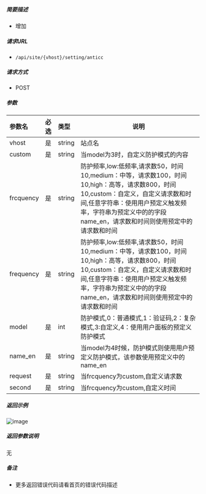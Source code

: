 

    
##### 简要描述

- 增加

##### 请求URL
- ` /api/site/{vhost}/setting/anticc `
  
##### 请求方式
- POST 

##### 参数

|参数名|必选|类型|说明|
|:----    |:---|:----- |-----   |
|vhost |是  |string | 站点名    |
|custom |是  |string |当model为3时，自定义防护模式的内容    |
|frcquency     |是  |string |防护频率,low:低频率,请求数50，时间10,medium：中等，请求数100，时间10,high：高等，请求数800，时间10,custom：自定义，自定义请求数和时间,任意字符串：使用用户预定义触发频率，字符串为预定义中的的字段name_en，请求数和时间则使用预定中的请求数和时间     |
|frequency |是  |string |防护频率,low:低频率,请求数50，时间10,medium：中等，请求数100，时间10,high：高等，请求数800，时间10,custom：自定义，自定义请求数和时间,任意字符串：使用用户预定义触发频率，字符串为预定义中的的字段name_en，请求数和时间则使用预定中的请求数和时间     |
|model |是  |int |防护模式,0：普通模式,1：验证码,2：复杂模式,3:自定义,4：使用用户面板的预定义防护模式     |
|name_en     |是  |string |当model为4时候，防护模式则使用用户预定义防护模式，该参数使用预定义中的name_en     |
|request |是  |string |当frcquency为custom,自定义请求数     |
|second |是  |string | 当frcquency为custom,自定义时间    |


##### 返回示例 

![image](https://user-images.githubusercontent.com/90588289/133761203-bb727543-e5c2-4331-823f-43c52c918d7a.png)

##### 返回参数说明 

无

##### 备注 

- 更多返回错误代码请看首页的错误代码描述




